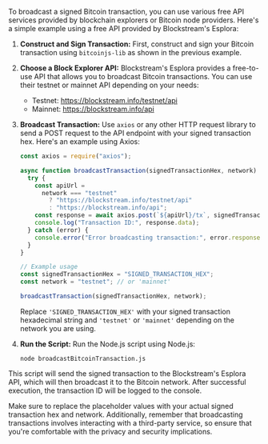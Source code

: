 To broadcast a signed Bitcoin transaction, you can use various free API services provided by blockchain explorers or Bitcoin node providers. Here's a simple example using a free API provided by Blockstream's Esplora:

1. **Construct and Sign Transaction:**
   First, construct and sign your Bitcoin transaction using `bitcoinjs-lib` as shown in the previous example.

2. **Choose a Block Explorer API:**
   Blockstream's Esplora provides a free-to-use API that allows you to broadcast Bitcoin transactions. You can use their testnet or mainnet API depending on your needs:

   - Testnet: https://blockstream.info/testnet/api
   - Mainnet: https://blockstream.info/api

3. **Broadcast Transaction:**
   Use `axios` or any other HTTP request library to send a POST request to the API endpoint with your signed transaction hex. Here's an example using Axios:

   ```javascript
   const axios = require("axios");

   async function broadcastTransaction(signedTransactionHex, network) {
     try {
       const apiUrl =
         network === "testnet"
           ? "https://blockstream.info/testnet/api"
           : "https://blockstream.info/api";
       const response = await axios.post(`${apiUrl}/tx`, signedTransactionHex);
       console.log("Transaction ID:", response.data);
     } catch (error) {
       console.error("Error broadcasting transaction:", error.response.data);
     }
   }

   // Example usage
   const signedTransactionHex = "SIGNED_TRANSACTION_HEX";
   const network = "testnet"; // or 'mainnet'

   broadcastTransaction(signedTransactionHex, network);
   ```

   Replace `'SIGNED_TRANSACTION_HEX'` with your signed transaction hexadecimal string and `'testnet'` or `'mainnet'` depending on the network you are using.

4. **Run the Script:**
   Run the Node.js script using Node.js:
   ```
   node broadcastBitcoinTransaction.js
   ```

This script will send the signed transaction to the Blockstream's Esplora API, which will then broadcast it to the Bitcoin network. After successful execution, the transaction ID will be logged to the console.

Make sure to replace the placeholder values with your actual signed transaction hex and network. Additionally, remember that broadcasting transactions involves interacting with a third-party service, so ensure that you're comfortable with the privacy and security implications.
